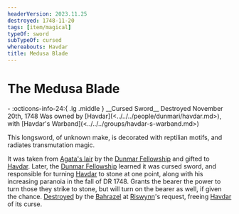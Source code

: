 ```yaml
---
headerVersion: 2023.11.25
destroyed: 1748-11-20
tags: [item/magical]
typeOf: sword
subTypeOf: cursed
whereabouts: Havdar
title: Medusa Blade
---
```

# The Medusa Blade
<div class="grid cards ext-narrow-margin ext-one-column" markdown>
- :octicons-info-24:{ .lg .middle } __Cursed Sword__  
   Destroyed November 20th, 1748  
   Was owned by [Havdar](<../../../people/dunmari/havdar.md>), with [Havdar's Warband](<../../../groups/havdar-s-warband.md>)  
</div>


This longsword, of unknown make, is decorated with reptilian motifs, and radiates transmutation magic. 

It was taken from [Agata's lair](<../../../gazetteer/greater-dunmar/dunmari-basin/agata-s-lair.md>) by the [Dunmar Fellowship](<../../../people/pcs/dunmar-fellowship/dunmar-fellowship.md>) and gifted to [Havdar](<../../../people/dunmari/havdar.md>). Later, the [Dunmar Fellowship](<../../../people/pcs/dunmar-fellowship/dunmar-fellowship.md>) learned it was cursed sword, and responsible for turning [Havdar](<../../../people/dunmari/havdar.md>) to stone at one point, along with his increasing paranoia in the fall of DR 1748. Grants the bearer the power to turn those they strike to stone, but will turn on the bearer as well, if given the chance. [Destroyed](<../session-notes/session-69-dufr.md>) by the [Bahrazel](<../../../cosmology/gods/embodied-gods/bahrazel/bahrazel.md>) at [Riswynn](<../../../people/pcs/dunmar-fellowship/riswynn.md>)'s request, freeing [Havdar](<../../../people/dunmari/havdar.md>) of its curse. 
 
 
